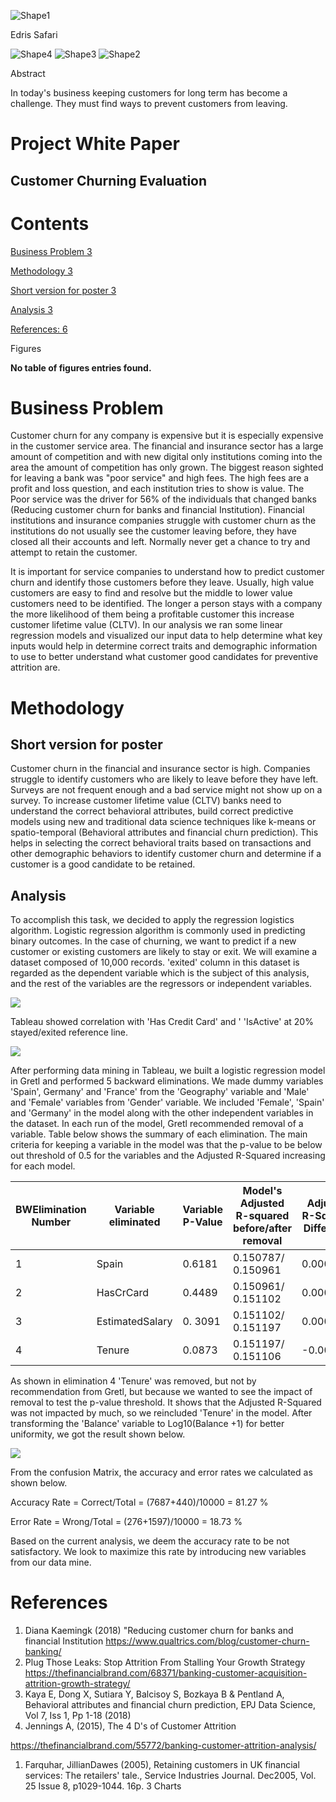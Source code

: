 ![Shape1](RackMultipart20230601-1-izhyoi_html_7d94bf36cfafd7ba.gif)

Edris Safari

![Shape4](RackMultipart20230601-1-izhyoi_html_51b5761ce0d8ce33.gif) ![Shape3](RackMultipart20230601-1-izhyoi_html_56c6b91a2154af8.gif) ![Shape2](RackMultipart20230601-1-izhyoi_html_54b7cf8a4afa4815.gif)

Abstract

In today's business keeping customers for long term has become a challenge. They must find ways to prevent customers from leaving.

# Project White Paper

## Customer Churning Evaluation


# Contents

[Business Problem 3](#_Toc136526886)

[Methodology 3](#_Toc136526887)

[Short version for poster 3](#_Toc136526888)

[Analysis 3](#_Toc136526889)

[References: 6](#_Toc136526890)

Figures

**No table of figures entries found.**

# Business Problem

Customer churn for any company is expensive but it is especially expensive in the customer service area. The financial and insurance sector has a large amount of competition and with new digital only institutions coming into the area the amount of competition has only grown. The biggest reason sighted for leaving a bank was "poor service" and high fees. The high fees are a profit and loss question, and each institution tries to show is value. The Poor service was the driver for 56% of the individuals that changed banks (Reducing customer churn for banks and financial Institution). Financial institutions and insurance companies struggle with customer churn as the institutions do not usually see the customer leaving before, they have closed all their accounts and left. Normally never get a chance to try and attempt to retain the customer.

It is important for service companies to understand how to predict customer churn and identify those customers before they leave. Usually, high value customers are easy to find and resolve but the middle to lower value customers need to be identified. The longer a person stays with a company the more likelihood of them being a profitable customer this increase customer lifetime value (CLTV). In our analysis we ran some linear regression models and visualized our input data to help determine what key inputs would help in determine correct traits and demographic information to use to better understand what customer good candidates for preventive attrition are.

# Methodology

## Short version for poster

Customer churn in the financial and insurance sector is high. Companies struggle to identify customers who are likely to leave before they have left. Surveys are not frequent enough and a bad service might not show up on a survey. To increase customer lifetime value (CLTV) banks need to understand the correct behavioral attributes, build correct predictive models using new and traditional data science techniques like k-means or spatio-temporal (Behavioral attributes and financial churn prediction). This helps in selecting the correct behavioral traits based on transactions and other demographic behaviors to identify customer churn and determine if a customer is a good candidate to be retained.

## Analysis

To accomplish this task, we decided to apply the regression logistics algorithm. Logistic regression algorithm is commonly used in predicting binary outcomes. In the case of churning, we want to predict if a new customer or existing customers are likely to stay or exit. We will examine a dataset composed of 10,000 records. 'exited' column in this dataset is regarded as the dependent variable which is the subject of this analysis, and the rest of the variables are the regressors or independent variables.

![](RackMultipart20230601-1-izhyoi_html_49e17cd4e6ab7fc1.png)

Tableau showed correlation with 'Has Credit Card' and ' 'IsActive' at 20% stayed/exited reference line.

![](RackMultipart20230601-1-izhyoi_html_f25e4ba1e8db4c31.png)

After performing data mining in Tableau, we built a logistic regression model in Gretl and performed 5 backward eliminations. We made dummy variables 'Spain', Germany' and 'France' from the 'Geography' variable and 'Male' and 'Female' variables from 'Gender' variable. We included 'Female', 'Spain' and 'Germany' in the model along with the other independent variables in the dataset. In each run of the model, Gretl recommended removal of a variable. Table below shows the summary of each elimination. The main criteria for keeping a variable in the model was that the p-value to be below out threshold of 0.5 for the variables and the Adjusted R-Squared increasing for each model.

| BWElimination Number | Variable eliminated | Variable P-Value | Model's Adjusted R-squared before/after removal | Adjusted R-Squared Difference |
| --- | --- | --- | --- | --- |
| 1 | Spain | 0.6181 | 0.150787/ 0.150961 | 0.000174 |
| 2 | HasCrCard | 0.4489 | 0.150961/ 0.151102 | 0.000141 |
| 3 | EstimatedSalary | 0. 3091 | 0.151102/ 0.151197 | 0.000095 |
| 4 | Tenure | 0.0873 | 0.151197/ 0.151106 | -0.000091 |

As shown in elimination 4 'Tenure' was removed, but not by recommendation from Gretl, but because we wanted to see the impact of removal to test the p-value threshold. It shows that the Adjusted R-Squared was not impacted by much, so we reincluded 'Tenure' in the model. After transforming the 'Balance' variable to Log10(Balance +1) for better uniformity, we got the result shown below.

![](RackMultipart20230601-1-izhyoi_html_87c974ba79928ed6.png)

From the confusion Matrix, the accuracy and error rates we calculated as shown below.

Accuracy Rate = Correct/Total = (7687+440)/10000 = 81.27 %

Error Rate = Wrong/Total = (276+1597)/10000 = 18.73 %

Based on the current analysis, we deem the accuracy rate to be not satisfactory. We look to maximize this rate by introducing new variables from our data mine.

# References

1. Diana Kaemingk (2018) "Reducing customer churn for banks and financial Institution https://www.qualtrics.com/blog/customer-churn-banking/
2. Plug Those Leaks: Stop Attrition From Stalling Your Growth Strategy https://thefinancialbrand.com/68371/banking-customer-acquisition-attrition-growth-strategy/
3. Kaya E, Dong X, Sutiara Y, Balcisoy S, Bozkaya B & Pentland A, Behavioral attributes and financial churn prediction, EPJ Data Science, Vol 7, Iss 1, Pp 1-18 (2018)
4. Jennings A, (2015), The 4 D's of Customer Attrition

https://thefinancialbrand.com/55772/banking-customer-attrition-analysis/

1. Farquhar, JillianDawes (2005), Retaining customers in UK financial services: The retailers' tale., Service Industries Journal. Dec2005, Vol. 25 Issue 8, p1029-1044. 16p. 3 Charts